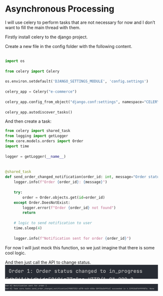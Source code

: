 # Asynchronous Processing

 I will use celery to perform tasks that are not necessary for now and I don’t want to fill the main thread with them.
 
Firstly install celery to the django project.

Create a new file in the config folder with the following content.

```python

import os

from celery import Celery

os.environ.setdefault('DJANGO_SETTINGS_MODULE', 'config.settings')

celery_app = Celery("e-commerce")

celery_app.config_from_object("django.conf:settings", namespace="CELERY")

celery_app.autodiscover_tasks()

```

And then create a task:
```python
from celery import shared_task
from logging import getLogger
from core.models.orders import Order
import time

logger = getLogger(__name__)


@shared_task
def send_order_changed_notification(order_id: int, message="Order status changed"):
    logger.info(f"Order {order_id}: {message}")

    try:
        order = Order.objects.get(id=order_id)
    except Order.DoesNotExist:
        logger.error(f"Order {order_id} not found")
        return

    # logic to send notification to user
    time.sleep(4)

    logger.info(f"Notification sent for order {order_id}")

```
For now I will just mock this function, so we just imagine that there is some cool logic.

And then just call the API to change status.
![chaning_order_status_async.png](chaning_order_status_async.png)

![celery_time.png](celery_time.png)